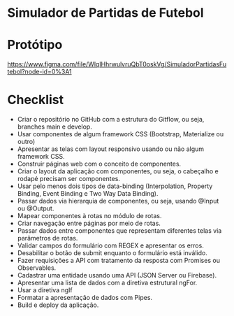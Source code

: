# Simulador de Partidas de Futebol

# Protótipo
https://www.figma.com/file/WlqIHhrwulvruQbT0oskVg/SimuladorPartidasFutebol?node-id=0%3A1

# Checklist
 - Criar o repositório no GitHub com a estrutura do Gitflow, ou seja, branches main e develop.
 - Usar componentes de algum framework CSS (Bootstrap, Materialize ou outro)
 - Apresentar as telas com layout responsivo usando ou não algum framework CSS.
 - Construir páginas web com o conceito de componentes.
 - Criar o layout da aplicação com componentes, ou seja, o cabeçalho e rodapé precisam ser componentes.
 - Usar pelo menos dois tipos de data-binding (Interpolation, Property Binding, Event Binding e Two Way Data Binding).
 - Passar dados via hierarquia de componentes, ou seja, usando @Input ou @Output.
 - Mapear componentes à rotas no módulo de rotas.
 - Criar navegação entre páginas por meio de rotas.
 - Passar dados entre componentes que representam diferentes telas via parâmetros de rotas.
 - Validar campos do formulário com REGEX e apresentar os erros.
 - Desabilitar o botão de submit enquanto o formulário está inválido.
 - Fazer requisições a API com tratamento da resposta com Promises ou Observables.
 - Cadastrar uma entidade usando uma API (JSON Server ou Firebase).
 - Apresentar uma lista de dados com a diretiva estrutural ngFor.
 - Usar a diretiva ngIf
 - Formatar a apresentação de dados com Pipes.
 - Build e deploy da aplicação.
